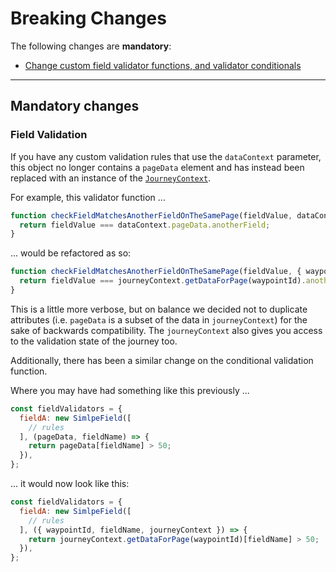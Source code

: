 # Breaking Changes

The following changes are **mandatory**:
- [Change custom field validator functions, and validator conditionals](#field-validation)

--------------------------------------------------------------------------------

## Mandatory changes

### Field Validation

If you have any custom validation rules that use the `dataContext` parameter, this object no longer contains a `pageData` element and has instead been replaced with an instance of the [`JourneyContext`](api/journey-state.md).

For example, this validator function ...

```javascript
function checkFieldMatchesAnotherFieldOnTheSamePage(fieldValue, dataContext) {
  return fieldValue === dataContext.pageData.anotherField;
}
```

... would be refactored as so:

```javascript
function checkFieldMatchesAnotherFieldOnTheSamePage(fieldValue, { waypointId, fieldName, journeyContext }) {
  return fieldValue === journeyContext.getDataForPage(waypointId).anotherField;
}
```

This is a little more verbose, but on balance we decided not to duplicate attributes (i.e. `pageData` is a subset of the data in `journeyContext`) for the sake of backwards compatibility. The `journeyContext` also gives you access to the validation state of the journey too.

Additionally, there has been a similar change on the conditional validation function.

Where you may have had something like this previously ...

```javascript
const fieldValidators = {
  fieldA: new SimlpeField([
    // rules
  ], (pageData, fieldName) => {
    return pageData[fieldName] > 50;
  }),
};
```

... it would now look like this:

```javascript
const fieldValidators = {
  fieldA: new SimlpeField([
    // rules
  ], ({ waypointId, fieldName, journeyContext }) => {
    return journeyContext.getDataForPage(waypointId)[fieldName] > 50;
  }),
};
```